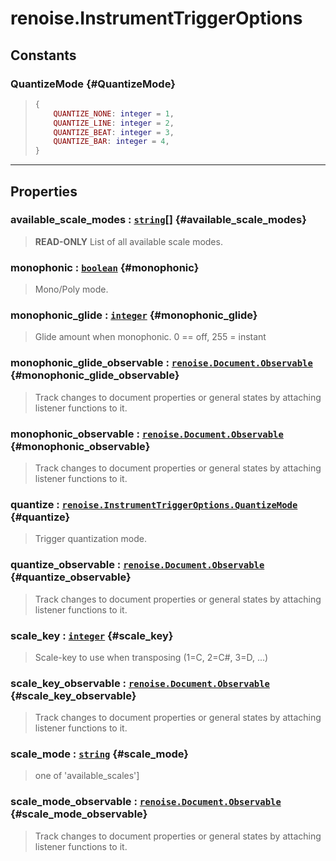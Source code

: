 # renoise.InstrumentTriggerOptions  

<!-- toc -->
  
## Constants
### QuantizeMode {#QuantizeMode}
> ```lua
> {
>     QUANTIZE_NONE: integer = 1,
>     QUANTIZE_LINE: integer = 2,
>     QUANTIZE_BEAT: integer = 3,
>     QUANTIZE_BAR: integer = 4,
> }
> ```
  

---  
## Properties
### available_scale_modes : [`string`](../../API/builtins/string.md)[] {#available_scale_modes}
> **READ-ONLY** List of all available scale modes.

### monophonic : [`boolean`](../../API/builtins/boolean.md) {#monophonic}
> Mono/Poly mode.

### monophonic_glide : [`integer`](../../API/builtins/integer.md) {#monophonic_glide}
> Glide amount when monophonic. 0 == off, 255 = instant

### monophonic_glide_observable : [`renoise.Document.Observable`](../../API/renoise/renoise.Document.Observable.md) {#monophonic_glide_observable}
> Track changes to document properties or general states by attaching listener
> functions to it.

### monophonic_observable : [`renoise.Document.Observable`](../../API/renoise/renoise.Document.Observable.md) {#monophonic_observable}
> Track changes to document properties or general states by attaching listener
> functions to it.

### quantize : [`renoise.InstrumentTriggerOptions.QuantizeMode`](renoise.InstrumentTriggerOptions.md#QuantizeMode) {#quantize}
> Trigger quantization mode.

### quantize_observable : [`renoise.Document.Observable`](../../API/renoise/renoise.Document.Observable.md) {#quantize_observable}
> Track changes to document properties or general states by attaching listener
> functions to it.

### scale_key : [`integer`](../../API/builtins/integer.md) {#scale_key}
> Scale-key to use when transposing (1=C, 2=C#, 3=D, ...)

### scale_key_observable : [`renoise.Document.Observable`](../../API/renoise/renoise.Document.Observable.md) {#scale_key_observable}
> Track changes to document properties or general states by attaching listener
> functions to it.

### scale_mode : [`string`](../../API/builtins/string.md) {#scale_mode}
> one of 'available_scales']

### scale_mode_observable : [`renoise.Document.Observable`](../../API/renoise/renoise.Document.Observable.md) {#scale_mode_observable}
> Track changes to document properties or general states by attaching listener
> functions to it.

  

